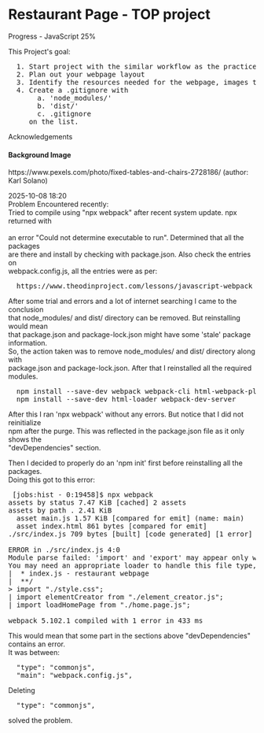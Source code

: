 <h1>Restaurant Page - TOP project</h1>
Progress - JavaScript 25%<br>

This Project's goal:

<pre>
  1. Start project with the similar workflow as the practice for webpack
  2. Plan out your webpage layout
  3. Identify the resources needed for the webpage, images to be used
  4. Create a .gitignore with 
       a. 'node_modules/'
       b. 'dist/'
       c. .gitignore
     on the list. 
</pre>

Acknowledgements

<h4>Background Image</h4>
https://www.pexels.com/photo/fixed-tables-and-chairs-2728186/ (author: Karl Solano)

2025-10-08 18:20 <br>
Problem Encountered recently: <br>
Tried to compile using "npx webpack" after recent system update. npx returned with <br>  
an error "Could not determine executable to run". Determined that all the packages <br>
are there and install by checking with package.json. Also check the entries on <br>
webpack.config.js, all the entries were as per: <br>

<pre>
  https://www.theodinproject.com/lessons/javascript-webpack
</pre>

After some trial and errors and a lot of internet searching I came to the conclusion <br>
that node_modules/ and dist/ directory can be removed. But reinstalling would mean<br>
that package.json and package-lock.json might have some 'stale' package information.<br>
So, the action taken was to remove node_modules/ and dist/ directory along with <br>
package.json and package-lock.json. After that I reinstalled all the required modules.<br>

<pre>
  npm install --save-dev webpack webpack-cli html-webpack-plugin style-loader css-loader
  npm install --save-dev html-loader webpack-dev-server
</pre>

After this I ran 'npx webpack' without any errors. But notice that I did not reinitialize<br>
npm after the purge. This was reflected in the package.json file as it only shows the<br>
"devDependencies" section.<br>

Then I decided to properly do an 'npm init' first before reinstalling all the packages.<br>
Doing this got to this error:

<pre>
 [jobs:hist - 0:19458]$ npx webpack
assets by status 7.47 KiB [cached] 2 assets
assets by path . 2.41 KiB
  asset main.js 1.57 KiB [compared for emit] (name: main)
  asset index.html 861 bytes [compared for emit]
./src/index.js 709 bytes [built] [code generated] [1 error]

ERROR in ./src/index.js 4:0
Module parse failed: 'import' and 'export' may appear only with 'sourceType: module' (4:0)
You may need an appropriate loader to handle this file type, currently no loaders are configured to process this file. See https://webpack.js.org/concepts#loaders
|  * index.js - restaurant webpage
|  **/
> import "./style.css";
| import elementCreator from "./element_creator.js";
| import loadHomePage from "./home.page.js";

webpack 5.102.1 compiled with 1 error in 433 ms
</pre>

This would mean that some part in the sections above "devDependencies" contains an error.<br>
It was between:

<pre>
  "type": "commonjs",
  "main": "webpack.config.js",
</pre>

Deleting

<pre>
  "type": "commonjs",
</pre>

solved the problem.
